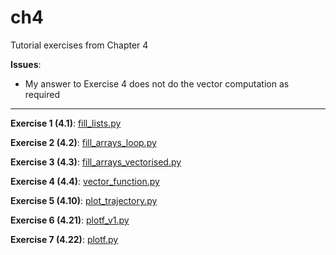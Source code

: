 # ch4

Tutorial exercises from Chapter 4

__Issues__:
- My answer to Exercise 4 does not do the vector computation as required

---

**Exercise 1 (4.1)**: [fill_lists.py](fill_lists.py)

**Exercise 2 (4.2)**: [fill_arrays_loop.py](fill_arrays_loop.py)

**Exercise 3 (4.3)**: [fill_arrays_vectorised.py](fill_arrays_vectorised.py)

**Exercise 4 (4.4)**: [vector_function.py](vector_function.py)

**Exercise 5 (4.10)**: [plot_trajectory.py](plot_trajectory.py)

**Exercise 6 (4.21)**: [plotf_v1.py](plotf_v1.py)

**Exercise 7 (4.22)**: [plotf.py](plotf.py)

